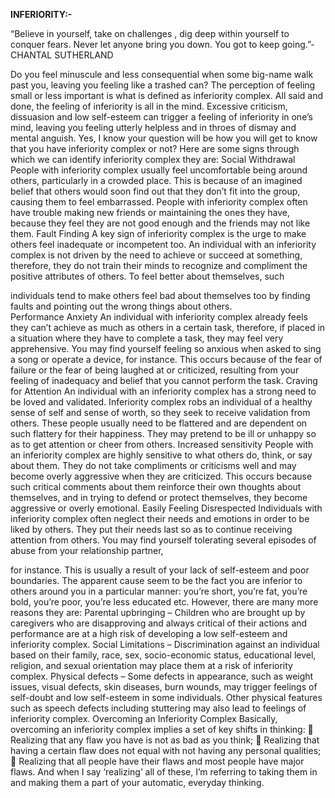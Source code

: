 __INFERIORITY:-__

“Believe in yourself, take on challenges , dig deep within yourself
to conquer fears. Never let anyone bring you down. You got to
keep going.”-CHANTAL SUTHERLAND 

Do you feel minuscule and less consequential when some big-name
walk past you, leaving you feeling like a trashed can? The
perception of feeling small or less important is what is defined as
inferiority complex. All said and done, the feeling of inferiority is all
in the mind. Excessive criticism, dissuasion and low self-esteem can
trigger a feeling of inferiority in one’s mind, leaving you feeling
utterly helpless and in throes of dismay and mental anguish.
Yes, I know your question will be how you will get to know that you
have inferiority complex or not?
Here are some signs through which we can identify inferiority
complex they are: 
Social Withdrawal
People with inferiority complex usually feel uncomfortable being
around others, particularly in a crowded place. This is because of an
imagined belief that others would soon find out that they don’t fit into
the group, causing them to feel embarrassed. People with inferiority
complex often have trouble making new friends or maintaining the
ones they have, because they feel they are not good enough and the
friends may not like them. 
Fault Finding
A key sign of inferiority complex is the urge to make others feel
inadequate or incompetent too. An individual with an inferiority
complex is not driven by the need to achieve or succeed at something,
therefore, they do not train their minds to recognize and compliment
the positive attributes of others. To feel better about themselves, such

individuals tend to make others feel bad about themselves too by
finding faults and pointing out the wrong things about others.  
Performance Anxiety
An individual with inferiority complex already feels they can’t
achieve as much as others in a certain task, therefore, if placed in a
situation where they have to complete a task, they may feel very
apprehensive. You may find yourself feeling so anxious when asked
to sing a song or operate a device, for instance. This occurs because of
the fear of failure or the fear of being laughed at or criticized,
resulting from your feeling of inadequacy and belief that you cannot
perform the task. 
Craving for Attention
An individual with an inferiority complex has a strong need to be
loved and validated. Inferiority complex robs an individual of a
healthy sense of self and sense of worth, so they seek to receive
validation from others. These people usually need to be flattered and
are dependent on such flattery for their happiness. They may pretend
to be ill or unhappy so as to get attention or cheer from others.
Increased sensitivity
People with an inferiority complex are highly sensitive to what others
do, think, or say about them. They do not take compliments or
criticisms well and may become overly aggressive when they are
criticized. This occurs because such critical comments about them
reinforce their own thoughts about themselves, and in trying to defend
or protect themselves, they become aggressive or overly emotional.
Easily Feeling Disrespected
Individuals with inferiority complex often neglect their needs and
emotions in order to be liked by others. They put their needs last so as
to continue receiving attention from others. You may find yourself
tolerating several episodes of abuse from your relationship partner,

for instance. This is usually a result of your lack of self-esteem and
poor boundaries.
The apparent cause seem to be the fact you are inferior to others
around you in a particular manner: you’re short, you’re fat, you’re
bold, you’re poor, you’re less educated etc. However, there are many
more reasons they are:
Parental upbringing – Children who are brought up by caregivers
who are disapproving and always critical of their actions and
performance are at a high risk of developing a low self-esteem and
inferiority complex.
Social Limitations – Discrimination against an individual based on
their family, race, sex, socio-economic status, educational level,
religion, and sexual orientation may place them at a risk of inferiority
complex.
Physical defects – Some defects in appearance, such as weight issues,
visual defects, skin diseases, burn wounds, may trigger feelings of
self-doubt and low self-esteem in some individuals. Other physical
features such as speech defects including stuttering may also lead to
feelings of inferiority complex.
Overcoming an Inferiority Complex
Basically, overcoming an inferiority complex implies a set of key
shifts in thinking:
 Realizing that any flaw you have is not as bad as you think;
 Realizing that having a certain flaw does not equal with not
having any personal qualities;
 Realizing that all people have their flaws and most people have
major flaws.
And when I say ‘realizing’ all of these, I’m referring to taking them in
and making them a part of your automatic, everyday thinking.
